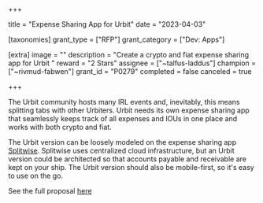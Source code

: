 +++

title = "Expense Sharing App for Urbit"
date = "2023-04-03"

[taxonomies]
grant_type = ["RFP"]
grant_category = ["Dev: Apps"]

[extra]
image = ""
description = "Create a crypto and fiat expense sharing app for Urbit "
reward = "2 Stars"
assignee = ["~talfus-laddus"]
champion = ["~rivmud-fabwen"]
grant_id = "P0279"
completed = false
canceled = true

+++

The Urbit community hosts many IRL events and, inevitably, this means splitting tabs with other Urbiters. Urbit needs its own expense sharing app that seamlessly keeps track of all expenses and IOUs in one place and works with both crypto and fiat.

The Urbit version can be loosely modeled on the expense sharing app [Splitwise](https://www.splitwise.com). Splitwise uses centralized cloud infrastructure, but an Urbit version could be architected so that accounts payable and receivable are kept on your ship. The Urbit version should also be mobile-first, so it's easy to use on the go.

See the full proposal [here](https://urbit.org/grants/splitwise)
